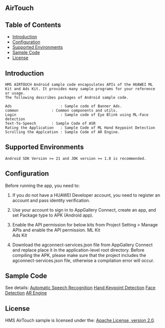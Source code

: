 ## AirTouch



## Table of Contents

 * [Introduction](#introduction)
 * [Configuration ](#configuration )
 * [Supported Environments](#supported-environments)
 * [Sample Code](#Sample-Code)
 * [License](#license)


## Introduction
    HMS AIRTOUCH Android sample code encapsulates APIs of the HUAWEI ML Kit and Ads Kit. It provides many sample programs for your reference or usage.
    The following describes packages of Android sample code.

    Ads                      : Sample code of Banner Ads.
    common	             : Common components and utils.
    Login                    : Sample code of Eye Blink using ML-Face detection 
    Text-To-Speech 	     : Sample Code of ASR
    Rating the Application   : Sample Code of ML Hand Keypoint Detection
    Scrolling the Applcation : Sample Code of AR Engine.


## Supported Environments
	Android SDK Version >= 21 and JDK version >= 1.8 is recommended.


## Configuration
Before running the app, you need to:
1. If you do not have a HUAWEI Developer account, you need to register an account and pass identity verification.
2. Use your account to sign in to AppGallery Connect, create an app, and set Package type to APK (Android app).

3. Enable the API permission for below kits from Project Setting > Manage APIs and enable the API permission.
	ML Kit           
	Ads Kit

4. Download the agconnect-services.json file from AppGallery Connect and replace place it in the application-level root directory.
Before compiling the APK, please make sure that the project includes the agconnect-services.json file, otherwise a compilation error will occur.


## Sample Code
  See details: [Automatic Speech Recognition](https://developer.huawei.com/consumer/en/doc/development/HMS-Plugin-Guides/asr-0000001074331372)
               [Hand Keypoint Detection](https://developer.huawei.com/consumer/en/doc/development/HMS-Plugin-Guides/hand-keypoint-0000001073973945 )
               [Face Detection](https://developer.huawei.com/consumer/en/doc/development/HMS-Plugin-Guides/face-detection-0000001050726196)
               [AR Engine](https://developer.huawei.com/consumer/en/doc/development/HMSCore-Guides/introduction-0000001050130900 )
##  License
  HMS AirTouch sample is licensed under the: [Apache License, version 2.0](http://www.apache.org/licenses/LICENSE-2.0).

